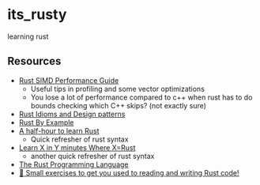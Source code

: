 # its_rusty
learning rust


## Resources

- [Rust SIMD Performance Guide](https://rust-lang.github.io/packed_simd/perf-guide/introduction.html)
    - Useful tips in profiling and some vector optimizations
    - You lose a lot of performance compared to c++ when rust has to do bounds checking which C++ skips? (not exactly sure) 
- [Rust Idioms and Design patterns](https://rust-unofficial.github.io/patterns/intro.html)
- [Rust By Example](https://doc.rust-lang.org/rust-by-example/index.html)
- [A half-hour to learn Rust](https://fasterthanli.me/articles/a-half-hour-to-learn-rust)
    - Quick refresher of rust syntax
- [Learn X in Y minutes Where X=Rust](https://learnxinyminutes.com/docs/rust/)
    - another quick refresher of rust syntax
- [The Rust Programming Language](https://doc.rust-lang.org/book/title-page.html)
- [:crab: Small exercises to get you used to reading and writing Rust code!](https://github.com/rust-lang/rustlings)
